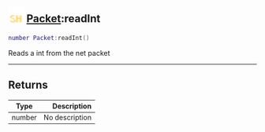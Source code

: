 ## <img src="../../.gitbook/assets/shared.png" width="32" height="32" /> [Packet](../packet/README.md):readInt

```lua
number Packet:readInt()
```

Reads a int from the net packet

-----------------
## Returns

| Type   | Description |
| ------ | ----------: |
| number | No description |

